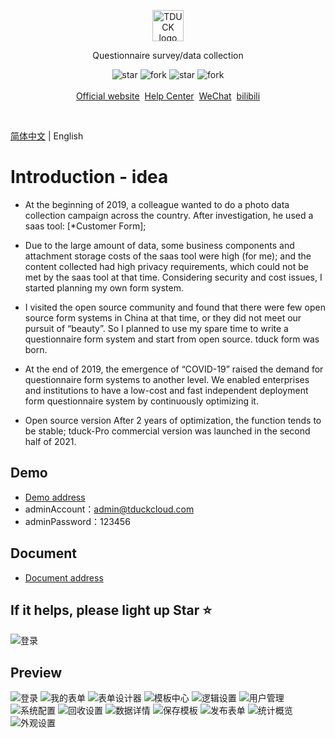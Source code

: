 <p align="center">
    <a href="https://www.tduckcloud.com" target="_blank" rel="noopener noreferrer">
        <img style="margin-bottom: 0px;" width="50px" src="https://oss.tduckcloud.com/lading-image/ICO-icon.png" alt="TDUCK logo" />
    </a>
</p>

<p align="center">Questionnaire survey/data collection</p>

<p align="center">
    <img src='https://gitee.com/TDuckApp/tduck-platform/badge/star.svg?theme=dark' alt='star'></img>
    <img src='https://gitee.com/TDuckApp/tduck-platform/badge/fork.svg?theme=dark' alt='fork'></img>
    <img src='https://img.shields.io/github/stars/tduckcloud/tduck-platform?style=social' alt='star'></img>
    <img src='https://img.shields.io/github/forks/tduckcloud/tduck-platform?style=social' alt='fork'></img>
    <br />
    <br />   
    <a href="https://www.tduckcloud.com/" target="_blank">Official website</a>&nbsp;
    <a href="https://doc.tduckcloud.com"  target="_blank" >Help Center</a>&nbsp;
    <a href="https://pro.tduckcloud.com/s/QUiDSKq8" target="_blank">WeChat</a>&nbsp;
    <a href="https://space.bilibili.com/409825300" target="_blank">bilibili</a>
</p>

<br />


[简体中文](./README.md) | English

# Introduction - idea

- At the beginning of 2019, a colleague wanted to do a photo data collection campaign across the country. After investigation, he used a saas tool: [*Customer Form];

- Due to the large amount of data, some business components and attachment storage costs of the saas tool were high (for me); and the content collected had high privacy requirements, which could not be met by the saas tool at that time. Considering security and cost issues, I started planning my own form system.

- I visited the open source community and found that there were few open source form systems in China at that time, or they did not meet our pursuit of “beauty”. So I planned to use my spare time to write a questionnaire form system and start from open source. tduck form was born.

- At the end of 2019, the emergence of “COVID-19” raised the demand for questionnaire form systems to another level. We enabled enterprises and institutions to have a low-cost and fast independent deployment form questionnaire system by continuously optimizing it.

- Open source version After 2 years of optimization, the function tends to be stable; tduck-Pro commercial version was launched in the second half of 2021.

## Demo
- [Demo address](https://demo.tduckapp.com)
- adminAccount：admin@tduckcloud.com
- adminPassword：123456

## Document
-  [Document address](https://doc.tduckcloud.com)

## If it helps, please light up Star ⭐️
![登录](readmeImages/star.gif)

## Preview

![登录](readmeImages/screely-1680875090915.png)
![我的表单](readmeImages/screely-1680873937150.png)
![表单设计器](readmeImages/screely-1680873554938.png)
![模板中心](readmeImages/screely-1680874308945.png)
![逻辑设置](readmeImages/screely-1680873488767.png)
![用户管理](readmeImages/screely-1680874985938.png)
![系统配置](readmeImages/screely-1680874351097.png)
![回收设置](readmeImages/screely-1680873612592.png)
![数据详情](readmeImages/screely-1680873703554.png)
![保存模板](readmeImages/screely-1680873844396.png)
![发布表单](readmeImages/screely-1680873661475.png)
![统计概览](readmeImages/screely-1680873817576.png)
![外观设置](readmeImages/screely-1680873577743.png)


